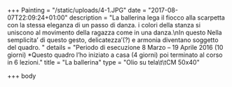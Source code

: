 +++
Painting = "/static/uploads/4-1.JPG"
date = "2017-08-07T22:09:24+01:00"
description = "La ballerina lega il fiocco alla scarpetta con la stessa eleganza di un passo di danza. i colori della stanza si uniscono al movimento della ragazza come in una danza.\nIn questo Nella semplicita’ di questo gesto, delicatezza’(?) e armonia diventano soggetto del quadro. "
details = "Periodo di esecuzione 8 Marzo – 19 Aprile 2016 (10 giorni) *Questo quadro l’ho iniziato a casa (4 giorni) poi  terminato al corso in 6 lezioni."
title = "La ballerina"
type = "Olio su tela\t\tCM 50x40"

+++
body